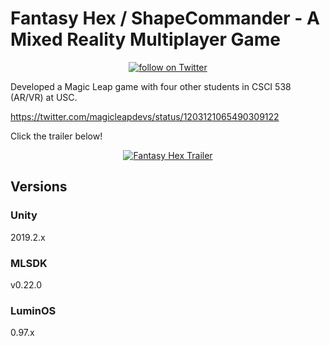 # Fantasy Hex / ShapeCommander - A Mixed Reality Multiplayer Game

<p align="center">
    <a href="https://twitter.com/intent/follow?screen_name=dulaimyy">
        <img src="https://img.shields.io/twitter/follow/dulaimyy?style=social&logo=twitter"
            alt="follow on Twitter"></a>
</p>

Developed a Magic Leap game with four other students in CSCI 538 (AR/VR) at USC. 

https://twitter.com/magicleapdevs/status/1203121065490309122

Click the trailer below!

<p align="center">
  
  <a href="http://www.youtube.com/watch?v=gIMhx9hwJXs">
        <img src="http://img.youtube.com/vi/gIMhx9hwJXs/0.jpg"
            alt="Fantasy Hex Trailer"></a>
</p>


## Versions

### Unity

2019.2.x

### MLSDK

v0.22.0

### LuminOS

0.97.x
